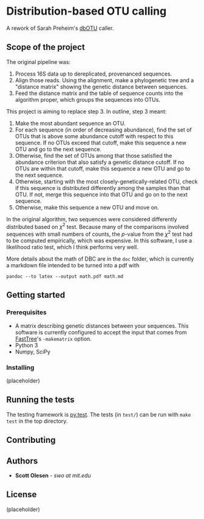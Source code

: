 # Distribution-based OTU calling

A rework of Sarah Preheim's [dbOTU](http://aem.asm.org/content/79/21/6593.long) caller.

## Scope of the project

The original pipeline was:

1. Process 16S data up to dereplicated, provenanced sequences.
2. Align those reads. Using the alignment, make a phylogenetic tree and a "distance matrix" showing the genetic distance between sequences.
3. Feed the distance matrix and the table of sequence counts into the algorithm proper, which groups the sequences into OTUs.

This project is aiming to replace step 3. In outline, step 3 meant:

1. Make the most abundant sequence an OTU.
2. For each sequence (in order of decreasing abundance), find the set of OTUs that is above some abundance cutoff with respect to this sequence. If no OTUs exceed that cutoff, make this sequence a new OTU and go to the next sequence.
3. Otherwise, find the set of OTUs among that those satisfied the abundance criterion that also satisfy a genetic distance cutoff. If no OTUs are within that cutoff, make this sequence a new OTU and go to the next sequence.
4. Otherwise, starting with the most closely-genetically-related OTU, check if this sequence is distributed differently among the samples than that OTU. If not, merge this sequence into that OTU and go on to the next sequence.
5. Otherwise, make this sequence a new OTU and move on.

In the original algorithm, two sequences were considered differently
distributed based on $\chi^2$ test. Because many of the comparisons involved
sequences with small numbers of counts, the $p$-value from the $\chi^2$ test
had to be computed empirically, which was expensive. In this software, I use
a likelihood ratio test, which I think performs very well.

More details about the math of DBC are in the `doc` folder, which is currently a markdown
file intended to be turned into a pdf with

    pandoc --to latex --output math.pdf math.md

## Getting started

### Prerequisites

- A matrix describing genetic distances between your sequences. This software is currently configured to accept the input that comes from [FastTree](http://www.microbesonline.org/fasttree/)'s `-makematrix` option.
- Python 3
- Numpy, SciPy

### Installing

(placeholder)

## Running the tests

The testing framework is [py.test](http://docs.pytest.org/en/latest/). The tests (in `test/`) can be run with `make test` in the top directory.

## Contributing

## Authors

* **Scott Olesen** - *swo at mit.edu*

## License

(placeholder)
